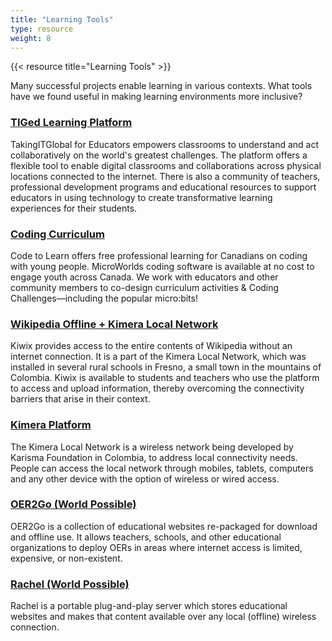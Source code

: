 ```yaml
---
title: "Learning Tools"
type: resource
weight: 8
---
```

{{< resource title="Learning Tools" >}}

<p class="resource-intro">Many successful projects enable learning in various contexts. What tools have we found useful in making learning environments more inclusive?</p>

### [TIGed Learning Platform](https://www.tigweb.org/tiged/about.html)

TakingITGlobal for Educators empowers classrooms to understand and act collaboratively on the world's greatest challenges. The platform offers a flexible tool to enable digital classrooms and collaborations across physical locations connected to the internet. There is also a community of teachers, professional development programs and educational resources to support educators in using technology to create transformative learning experiences for their students.

### [Coding Curriculum](https://codetolearn.tiged.org/)

Code to Learn offers free professional learning for Canadians on coding with young people. MicroWorlds coding software is available at no cost to engage youth across Canada. We work with educators and other community members to co-design curriculum activities & Coding Challenges—including the popular micro:bits!

### [Wikipedia Offline + Kimera Local Network](https://karisma.org.co/la-red-local-kimera-como-opcion-para-utilizar-wikipedia-offline-kiwix-en-zonas-sin-acceso-a-internet/)

Kiwix provides access to the entire contents of Wikipedia without an internet connection. It is a part of the Kimera Local Network, which was installed in several rural schools in Fresno, a small town in the mountains of Colombia. Kiwix is available to students and teachers who use the platform to access and upload information, thereby overcoming the connectivity barriers that arise in their context.

### [Kimera Platform](http://kimera.com/redlocal.html)

The Kimera Local Network is a wireless network being developed by Karisma Foundation in Colombia, to address local connectivity needs. People can access the local network through mobiles, tablets, computers and any other device with the option of wireless or wired access.

### [OER2Go (World Possible)](https://worldpossible.org/oer2go)

OER2Go is a collection of educational websites re-packaged for download and offline use. It allows teachers, schools, and other educational organizations to deploy OERs in areas where internet access is limited, expensive, or non-existent. 

### [Rachel (World Possible)](https://worldpossible.org/rachel)

Rachel is a portable plug-and-play server which stores educational websites and makes that content available over any local (offline) wireless connection. 

